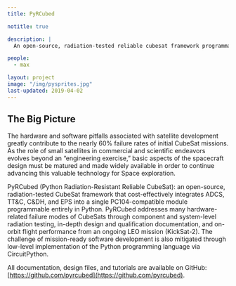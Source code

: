 ```yaml
---
title: PyRCubed

notitle: true

description: |
  An open-source, radiation-tested reliable cubesat framework programmable entirely in python.

people:
  - max

layout: project
image: "/img/pysprites.jpg"
last-updated: 2019-04-02
---
```


## The Big Picture

The hardware and software pitfalls associated with satellite development greatly contribute to the nearly 60% failure rates of initial CubeSat missions. As the role of small satellites in commercial and scientific endeavors evolves beyond an “engineering exercise,” basic aspects of the spacecraft design must be matured and made widely available in order to continue advancing this valuable technology for Space exploration. 

PyRCubed (Python Radiation-Resistant Reliable CubeSat): an open-source, radiation-tested CubeSat framework that cost-effectively integrates ADCS, TT&C, C&DH, and EPS into a single PC104-compatible module programmable entirely in Python. PyRCubed addresses many hardware-related failure modes of CubeSats through component and system-level radiation testing, in-depth design and qualification documentation, and on-orbit flight performance from an ongoing LEO mission (KickSat-2). The challenge of mission-ready software development is also mitigated through low-level implementation of the Python programming language via CircuitPython. 

All documentation, design files, and tutorials are available on GitHub: [https://github.com/pyrcubed](https://github.com/pyrcubed).

